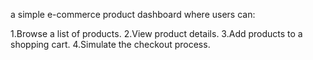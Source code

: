 a simple e-commerce product dashboard where users can:

1.Browse a list of products.
2.View product details.
3.Add products to a shopping cart.
4.Simulate the checkout process.
